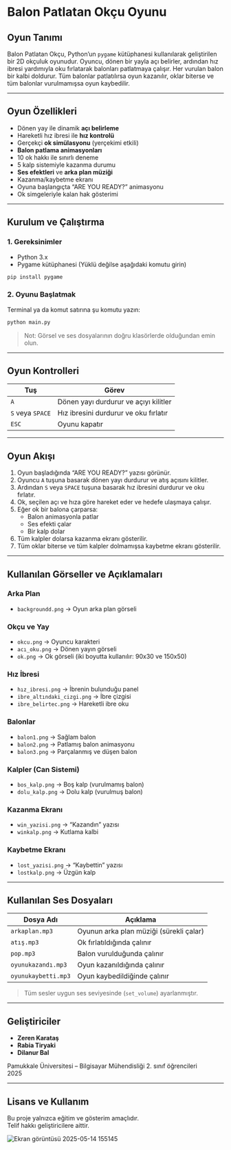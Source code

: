 # Balon Patlatan Okçu Oyunu

## Oyun Tanımı
Balon Patlatan Okçu, Python’un `pygame` kütüphanesi kullanılarak geliştirilen bir 2D okçuluk oyunudur. Oyuncu, dönen bir yayla açı belirler, ardından hız ibresi yardımıyla oku fırlatarak balonları patlatmaya çalışır. Her vurulan balon bir kalbi doldurur. Tüm balonlar patlatılırsa oyun kazanılır, oklar biterse ve tüm balonlar vurulmamışsa oyun kaybedilir.

---

## Oyun Özellikleri
- Dönen yay ile dinamik **açı belirleme**
- Hareketli hız ibresi ile **hız kontrolü**
- Gerçekçi **ok simülasyonu** (yerçekimi etkili)
- **Balon patlama animasyonları**
- 10 ok hakkı ile sınırlı deneme
- 5 kalp sistemiyle kazanma durumu
- **Ses efektleri** ve **arka plan müziği**
- Kazanma/kaybetme ekranı
- Oyuna başlangıçta “ARE YOU READY?” animasyonu
- Ok simgeleriyle kalan hak gösterimi

---

## Kurulum ve Çalıştırma

### 1. Gereksinimler
- Python 3.x
- Pygame kütüphanesi (Yüklü değilse aşağıdaki komutu girin)

```bash
pip install pygame
```

### 2. Oyunu Başlatmak

Terminal ya da komut satırına şu komutu yazın:

```bash
python main.py
```

> Not: Görsel ve ses dosyalarının doğru klasörlerde olduğundan emin olun.

---

## Oyun Kontrolleri

| Tuş | Görev |
|-----|-------|
| `A` | Dönen yayı durdurur ve açıyı kilitler |
| `S` veya `SPACE` | Hız ibresini durdurur ve oku fırlatır |
| `ESC` | Oyunu kapatır |

---

## Oyun Akışı
1. Oyun başladığında “ARE YOU READY?” yazısı görünür.
2. Oyuncu `A` tuşuna basarak dönen yayı durdurur ve atış açısını kilitler.
3. Ardından `S` veya `SPACE` tuşuna basarak hız ibresini durdurur ve oku fırlatır.
4. Ok, seçilen açı ve hıza göre hareket eder ve hedefe ulaşmaya çalışır.
5. Eğer ok bir balona çarparsa:
   - Balon animasyonla patlar
   - Ses efekti çalar
   - Bir kalp dolar
6. Tüm kalpler dolarsa kazanma ekranı gösterilir.
7. Tüm oklar biterse ve tüm kalpler dolmamışsa kaybetme ekranı gösterilir.

---

## Kullanılan Görseller ve Açıklamaları

### Arka Plan
- `backgroundd.png` → Oyun arka plan görseli

### Okçu ve Yay
- `okcu.png` → Oyuncu karakteri
- `acı_oku.png` → Dönen yayın görseli
- `ok.png` → Ok görseli (iki boyutta kullanılır: 90x30 ve 150x50)

### Hız İbresi
- `hız_ibresi.png` → İbrenin bulunduğu panel
- `ibre_altındaki_cizgi.png` → İbre çizgisi
- `ibre_belirtec.png` → Hareketli ibre oku

### Balonlar
- `balon1.png` → Sağlam balon
- `balon2.png` → Patlamış balon animasyonu
- `balon3.png` → Parçalanmış ve düşen balon

### Kalpler (Can Sistemi)
- `bos_kalp.png` → Boş kalp (vurulmamış balon)
- `dolu_kalp.png` → Dolu kalp (vurulmuş balon)

### Kazanma Ekranı
- `win_yazisi.png` → “Kazandın” yazısı
- `winkalp.png` → Kutlama kalbi

### Kaybetme Ekranı
- `lost_yazisi.png` → “Kaybettin” yazısı
- `lostkalp.png` → Üzgün kalp

---

## Kullanılan Ses Dosyaları

| Dosya Adı | Açıklama |
|-----------|----------|
| `arkaplan.mp3` | Oyunun arka plan müziği (sürekli çalar) |
| `atış.mp3` | Ok fırlatıldığında çalınır |
| `pop.mp3` | Balon vurulduğunda çalınır |
| `oyunukazandı.mp3` | Oyun kazanıldığında çalınır |
| `oyunukaybetti.mp3` | Oyun kaybedildiğinde çalınır |

> Tüm sesler uygun ses seviyesinde (`set_volume`) ayarlanmıştır.

---

## Geliştiriciler

- **Zeren Karataş**
- **Rabia Tiryaki**
- **Dilanur Bal**

Pamukkale Üniversitesi – Bilgisayar Mühendisliği 2. sınıf öğrencileri  
2025

---

## Lisans ve Kullanım
Bu proje yalnızca eğitim ve gösterim amaçlıdır.  
Telif hakkı geliştiricilere aittir.

![Ekran görüntüsü 2025-05-14 155145](https://github.com/user-attachments/assets/8ee57a63-ae3b-42f3-9745-999c238d8c13)
